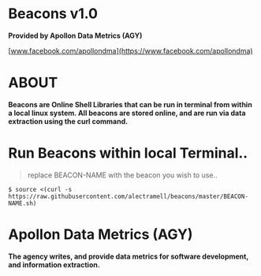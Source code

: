 # Beacons v1.0

**Provided by Apollon Data Metrics (AGY)**

[www.facebook.com/apollondma](https://www.facebook.com/apollondma)

# ABOUT

**Beacons are Online Shell Libraries that can be run in terminal from within a local linux system. All beacons are stored online, and are run via data extraction using the curl command.**

# Run Beacons within local Terminal..

> replace BEACON-NAME with the beacon you wish to use..

	$ source <(curl -s https://raw.githubusercontent.com/alectramell/beacons/master/BEACON-NAME.sh)

# Apollon Data Metrics (AGY)

**The agency writes, and provide data metrics for software development, and information extraction.**

